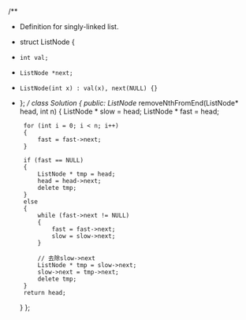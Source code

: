 /**
 * Definition for singly-linked list.
 * struct ListNode {
 *     int val;
 *     ListNode *next;
 *     ListNode(int x) : val(x), next(NULL) {}
 * };
 */
class Solution {
public:
    ListNode* removeNthFromEnd(ListNode* head, int n) {
        ListNode * slow = head;
        ListNode * fast = head;
        
        for (int i = 0; i < n; i++)
        {
            fast = fast->next;
        }
        
        if (fast == NULL)
        {
            ListNode * tmp = head;
            head = head->next;
            delete tmp;
        }
        else
        {
            while (fast->next != NULL)
            {
                fast = fast->next;
                slow = slow->next;
            }
        
            // 去除slow->next
            ListNode * tmp = slow->next;
            slow->next = tmp->next;
            delete tmp;
        }
        return head;
    }
};
